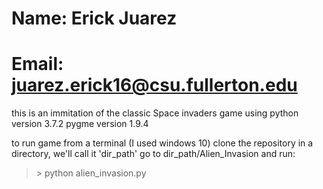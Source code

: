 # Name: Erick Juarez
# Email: juarez.erick16@csu.fullerton.edu

this is an immitation of the classic Space invaders game using 
python version 3.7.2
pygme version 1.9.4

to run game from a terminal (I used windows 10)
clone the repository in a directory, we'll call it 'dir_path'
go to dir_path/Alien_Invasion and run: 
> \> python alien_invasion.py
